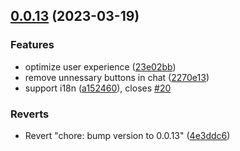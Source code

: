 ## [0.0.13](https://github.com/lisiur/askai/compare/v0.0.12...v0.0.13) (2023-03-19)


### Features

* optimize user experience ([23e02bb](https://github.com/lisiur/askai/commit/23e02bb8be806517775c2beae86afcec1d9a782e))
* remove unnessary buttons in chat ([2270e13](https://github.com/lisiur/askai/commit/2270e13885b219d47507f9eb7cfc5163472388c7))
* support i18n ([a152460](https://github.com/lisiur/askai/commit/a1524609dd3234507ac2711cfec0b3727d7774ab)), closes [#20](https://github.com/lisiur/askai/issues/20)


### Reverts

* Revert "chore: bump version to 0.0.13" ([4e3ddc6](https://github.com/lisiur/askai/commit/4e3ddc63195688c76865e32cfff873790b805ee9))